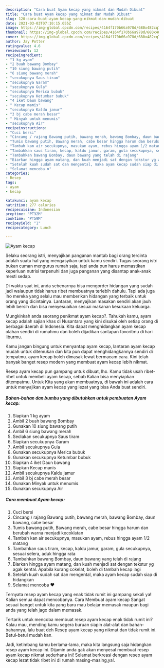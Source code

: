 ```yaml
---
description: "Cara buat Ayam kecap yang nikmat dan Mudah Dibuat"
title: "Cara buat Ayam kecap yang nikmat dan Mudah Dibuat"
slug: 120-cara-buat-ayam-kecap-yang-nikmat-dan-mudah-dibuat
date: 2021-03-03T07:10:15.055Z
image: https://img-global.cpcdn.com/recipes/4164f170b66a978d/680x482cq70/ayam-kecap-foto-resep-utama.jpg
thumbnail: https://img-global.cpcdn.com/recipes/4164f170b66a978d/680x482cq70/ayam-kecap-foto-resep-utama.jpg
cover: https://img-global.cpcdn.com/recipes/4164f170b66a978d/680x482cq70/ayam-kecap-foto-resep-utama.jpg
author: Jay Potter
ratingvalue: 4.6
reviewcount: 12
recipeingredient:
- "1 kg ayam"
- "2 buah bawang Bombay"
- "10 siung bawang putih"
- "6 siung bawang merah"
- "secukupnya Saus tiram"
- "secukupnya Garam"
- "secukupnya Gula"
- "secukupnya Merica bubuk"
- "secukupnya Ketumbar bubuk"
- "4 iket Daun bawang"
- " Kecap manis"
- "secukupnya Kaldu jamur"
- "3 bj cabe merah besar"
- " Minyak untuk menumis"
- "secukupnya Air"
recipeinstructions:
- "Cuci bersi"
- "Cincang / rajang Bawang putih, bawang merah, bawang Bombay, daun bawang, cabe besar"
- "Tumis bawang putih, Bawang merah, cabe besar hingga harum dan berubah warna menjadi kecoklatan"
- "Tambah kan air secukupnya, masukan ayam, rebus hingga ayam 1/2 matang"
- "Tambahkan saus tiram, kecap, kaldu jamur, garam, gula secukupnya, sesuai selera, aduk hingga rata"
- "Tambahkan bawang Bombay, daun bawang yang telah di rajang"
- "Biarkan hingga ayam matang, dan kuah menjadi sat dengan tekstur yg agak kental. Apabila kurang cokelat, boleh di tambah kecap lagi"
- "Setelah kuah sudah sat dan mengental, maka ayam kecap sudah siap di hidangkan"
- "Selamat mencoba ❤️"
categories:
- Resep
tags:
- ayam
- kecap

katakunci: ayam kecap 
nutrition: 277 calories
recipecuisine: Indonesian
preptime: "PT32M"
cooktime: "PT59M"
recipeyield: "1"
recipecategory: Lunch

---
```



![Ayam kecap](https://img-global.cpcdn.com/recipes/4164f170b66a978d/680x482cq70/ayam-kecap-foto-resep-utama.jpg)

Selaku seorang istri, menyajikan panganan mantab bagi orang tercinta adalah suatu hal yang mengasyikan untuk kamu sendiri. Tugas seorang istri bukan cuman mengurus rumah saja, tapi anda pun harus memastikan keperluan nutrisi terpenuhi dan juga panganan yang disantap anak-anak mesti sedap.

Di waktu  saat ini, anda sebenarnya bisa mengorder hidangan yang sudah jadi walaupun tidak harus ribet membuatnya terlebih dahulu. Tapi ada juga lho mereka yang selalu mau memberikan hidangan yang terbaik untuk orang yang dicintainya. Lantaran, menyajikan masakan sendiri akan jauh lebih bersih dan bisa menyesuaikan sesuai makanan kesukaan keluarga. 



Mungkinkah anda seorang penikmat ayam kecap?. Tahukah kamu, ayam kecap adalah sajian khas di Nusantara yang kini disukai oleh setiap orang di berbagai daerah di Indonesia. Kita dapat menghidangkan ayam kecap olahan sendiri di rumahmu dan boleh dijadikan santapan favoritmu di hari liburmu.

Kamu jangan bingung untuk menyantap ayam kecap, lantaran ayam kecap mudah untuk ditemukan dan kita pun dapat menghidangkannya sendiri di tempatmu. ayam kecap boleh dimasak lewat bermacam cara. Kini telah banyak banget resep modern yang membuat ayam kecap lebih nikmat.

Resep ayam kecap pun gampang untuk dibuat, lho. Kamu tidak usah ribet-ribet untuk membeli ayam kecap, sebab Kalian bisa menyiapkan ditempatmu. Untuk Kita yang akan membuatnya, di bawah ini adalah cara untuk menyajikan ayam kecap yang lezat yang bisa Anda buat sendiri.

<!--inarticleads1-->

##### Bahan-bahan dan bumbu yang dibutuhkan untuk pembuatan Ayam kecap:

1. Siapkan 1 kg ayam
1. Ambil 2 buah bawang Bombay
1. Gunakan 10 siung bawang putih
1. Ambil 6 siung bawang merah
1. Sediakan secukupnya Saus tiram
1. Siapkan secukupnya Garam
1. Ambil secukupnya Gula
1. Gunakan secukupnya Merica bubuk
1. Gunakan secukupnya Ketumbar bubuk
1. Siapkan 4 iket Daun bawang
1. Siapkan  Kecap manis
1. Ambil secukupnya Kaldu jamur
1. Ambil 3 bj cabe merah besar
1. Gunakan  Minyak untuk menumis
1. Gunakan secukupnya Air




<!--inarticleads2-->

##### Cara membuat Ayam kecap:

1. Cuci bersi
1. Cincang / rajang Bawang putih, bawang merah, bawang Bombay, daun bawang, cabe besar
1. Tumis bawang putih, Bawang merah, cabe besar hingga harum dan berubah warna menjadi kecoklatan
1. Tambah kan air secukupnya, masukan ayam, rebus hingga ayam 1/2 matang
1. Tambahkan saus tiram, kecap, kaldu jamur, garam, gula secukupnya, sesuai selera, aduk hingga rata
1. Tambahkan bawang Bombay, daun bawang yang telah di rajang
1. Biarkan hingga ayam matang, dan kuah menjadi sat dengan tekstur yg agak kental. Apabila kurang cokelat, boleh di tambah kecap lagi
1. Setelah kuah sudah sat dan mengental, maka ayam kecap sudah siap di hidangkan
1. Selamat mencoba ❤️




Ternyata resep ayam kecap yang enak tidak rumit ini gampang sekali ya! Kalian semua dapat mencobanya. Cara Membuat ayam kecap Sangat sesuai banget untuk kita yang baru mau belajar memasak maupun bagi anda yang telah jago dalam memasak.

Tertarik untuk mencoba membuat resep ayam kecap enak tidak rumit ini? Kalau mau, mending kamu segera buruan siapin alat-alat dan bahan-bahannya, lalu buat deh Resep ayam kecap yang nikmat dan tidak rumit ini. Betul-betul mudah kan. 

Jadi, ketimbang kamu berlama-lama, maka kita langsung saja hidangkan resep ayam kecap ini. Dijamin anda gak akan menyesal membuat resep ayam kecap nikmat sederhana ini! Selamat berkreasi dengan resep ayam kecap lezat tidak ribet ini di rumah masing-masing,ya!.


